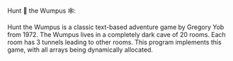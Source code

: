 Hunt 🏹 the Wumpus 🕸️:


Hunt the Wumpus is a classic text-based adventure game by Gregory Yob from 1972.
The Wumpus lives in a completely dark cave of 20 rooms.  Each room has 3 tunnels leading to other rooms.
This program implements this game, with all arrays being dynamically allocated.

